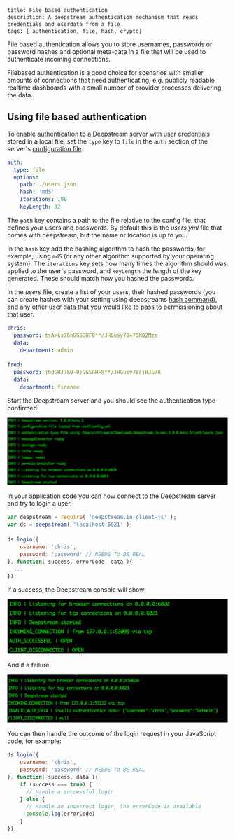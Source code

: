 ```
title: File based authentication
description: A deepstream authentication mechanism that reads credentials and userdata from a file
tags: [ authentication, file, hash, crypto]
```

File based authentication allows you to store usernames, passwords or password hashes and optional meta-data in a file that will be used to authenticate incoming connections.

Filebased authentication is a good choice for scenarios with smaller amounts of connections that need authenticating, e.g. publicly readable realtime dashboards with a small number of provider processes delivering the data.

## Using file based authentication

To enable authentication to a Deepstream server with user credentials stored in a local file, set the `type` key to `file` in the `auth` section of the server's [configuration file](/docs/server/configuration).

```yaml
auth:
  type: file
  options:
    path: ./users.json
    hash: 'md5'
    iterations: 100
    keyLength: 32
```

The `path` key contains a path to the file relative to the config file, that defines your users and passwords. By default this is the _users.yml_ file that comes with deepstream, but the name or location is up to you.

In the `hash` key add the hashing algorithm to hash the passwords, for example, using `md5` (or any other algorithm supported by your operating system). The `iterations` key sets how many times the algorithm should was applied to the user's password, and `keyLength` the length of the key generated. These should match how you hashed the passwords.

In the _users_ file, create a list of your users, their hashed passwords (you can create hashes with your setting using deepstreams [hash command](TODO)), and any other user data that you would like to pass to permissioning about that user.

```yaml
chris:
  password: tsA+ks76hGGSGHF8**/JHGusy78=75KQ2Mzm
  data:
    department: admin

fred:
  password: jhdGHJ7&0-9)GGSGHF8**/JHGusy78sjHJ&78
  data:
    department: finance
```

Start the Deepstream server and you should see the authentication type confirmed.

![Deepstream starting with file authentication](ds-auth-file-start.png)

In your application code you can now connect to the Deepstream server and try to login a user.

```javascript
var deepstream = require( 'deepstream.io-client-js' );
var ds = deepstream( 'localhost:6021' );

ds.login({
    username: 'chris',
    password: 'password' // NEEDS TO BE REAL
}, function( success, errorCode, data ){
  ...
});
```

If a success, the Deepstream console will show:

![Authentication success](ds-auth-file-success.png)

And if a failure:

![Authentication failure](ds-auth-file-failure.png)

You can then handle the outcome of the login request in your JavaScript code, for example:

```javascript
ds.login({
    username: 'chris',
    password: 'password' // NEEDS TO BE REAL
}, function( success, data ){
    if (success === true) {
      // Handle a successful login
    } else {
      // Handle an incorrect login, the errorCode is available
      console.log(errorCode)
    }
});
```

